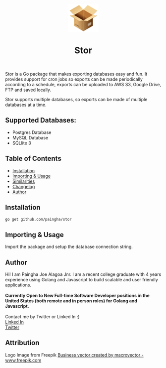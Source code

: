 <p align="center">
  <img alt="stor logo" src="https://raw.githubusercontent.com/paingha/stor/master/stor_logo.png">
</p>
<h1 align="center"> Stor </h1> <br>

Stor is a Go package that makes exporting databases easy and fun. It provides support for cron jobs so exports can be made periodically according to a schedule, exports can be uploaded to AWS S3, Google Drive, FTP and saved locally.

Stor supports multiple databases, so exports can be made of multiple databases at a time. 

## Supported Databases:

<ul>
<li>Postgres Database</li>
<li>MySQL Database</li>
<li>SQLlite 3</li>
</ul>

## Table of Contents

* [Installation](#installation)
* [Importing & Usage](#usage)
* [Similarities](#similarities)
* [Changelog](#chanelog)
* [Author](#author)
  
## Installation

```
go get github.com/paingha/stor
```

## Importing & Usage

Import the package and setup the database connection string.

## Author

Hi! I am Paingha Joe Alagoa Jnr. I am a recent college graduate with 4 years experience using Golang and Javascript to build scalable and user friendly applications.
<br/>
<br />
<strong>Currently Open to New Full-time Software Developer positions in the United States (both remote and in person roles) for Golang and Javascript. </strong>
<br />
<br />
Contact me by Twitter or Linked In :)
<br/>
[Linked In](https://www.linkedin.com/in/paingha-alagoa-joe/)
<br />
[Twitter](https://twitter.com/painghajnr)


## Attribution

Logo Image from Freepik <a href='https://www.freepik.com/vectors/business'>Business vector created by macrovector - www.freepik.com</a>